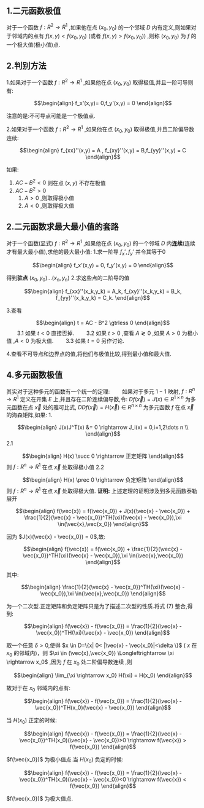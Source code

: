 ## 1.二元函数极值
对于一个函数 $f:R^2 \rightarrow R^1$ ,如果他在点 $(x_0,y_0)$ 的一个邻域 $D$ 内有定义,则如果对于邻域内的点有 $f(x,y) <f(x_0,y_0)$ (或者 $f(x,y)>f(x_0,y_0)$) ,则称 $(x_0,y_0)$ 为 $f$ 的一个极大值(极小值)点.

## 2.判别方法

1.如果对于一个函数 $f:R^2 \rightarrow R^1$ ,如果他在点 $(x_0,y_0)$ 取得极值,并且一阶可导则有:

$$\begin{align}
    f_x'(x,y)= 0,f_y'(x,y) = 0
\end{align}$$

注意的是:不可导点可能是一个极值点.


2.如果对于一个函数 $f:R^2 \rightarrow R^1$ ,如果他在点 $(x_0,y_0)$ 取得极值,并且二阶偏导数连续:

$$\begin{align}
    f_{xx}''(x,y) = A , f_{xy}''(x,y) = B,f_{yy}''(x,y) = C
\end{align}$$

如果:
1. $AC-B^2<0$ 则在点 $(x,y)$ 不存在极值
2. $AC-B^2>0$ 
   1. $A>0$ ,则取得极小值
   2. $A<0$ ,则取得极大值

## 2.二元函数求最大最小值的套路
对于一个函数(显式) $f:R^2 \rightarrow R^1$ ,如果他在点 $(x_0,y_0)$ 的一个邻域 $D$ 内**连续**(连续才有最大最小值),求他的最大最小值:
1.求一阶导 $f_x',f_y'$ 并令其等于0

$$\begin{align}
    f_x'(x,y) = 0, f_y'(x,y) = 0
\end{align}$$

得到**驻点** $(x_0,y_0) \dots (x_n,y_n)$
2.求这些点的二阶导的值

$$\begin{align}
    f_{xx}''(x_k,y_k) = A_k, f_{xy}''(x_k,y_k) = B_k, f_{yy}''(x_k,y_k) = C_k.
\end{align}$$

3.查看

$$\begin{align}
    t = AC - B^2 \gtrless 0
\end{align}$$
&emsp;&emsp;3.1 如果 $t <0$ 直接否掉.
&emsp;&emsp;3.2 如果 $t >0$ ,查看 $A \gtrless 0$ ,如果 $A>0$ 为极小值 ,$A<0$ 为极大值.
&emsp;&emsp;3.3 如果 $t = 0$ 另作讨论.

4.查看不可导点和边界点的值,将他们与极值比较,得到最小值和最大值.

## 4.多元函数极值
其实对于这种多元的函数有一个统一的定理:
&emsp;&emsp;如果对于多元 $1-1$ 映射, $f:R^n \rightarrow R^1$ 定义在开集 $E$ 上,并且存在二阶连续偏导数,令: $Df(\vec{x}) = J(x) \in R^{1 \times n}$ 为多元函数在点 $\vec{x}$ 处的雅可比式, $DDf(\vec{x}) = H(\vec{x}) \in R^{n \times n}$ 为多元函数 $f$ 在点 $\vec{x}$ 的海森矩阵,如果:
1.

$$\begin{align}
    J(x)J^T(x) &= 0 \rightarrow J_i(x) = 0,i=1,2\dots n \\
\end{align}$$
2.1

$$\begin{align}
    H(x) \succ 0 \rightarrow 正定矩阵
\end{align}$$
则 $f:R^n \rightarrow R^1$ 在点 $\vec{x}$ 处取得极小值
2.2

$$\begin{align}
    H(x) \prec 0 \rightarrow 负定矩阵
\end{align}$$
则 $f:R^n \rightarrow R^1$ 在点 $\vec{x}$ 处取得极大值.
**证明:**
上述定理的证明涉及到多元函数泰勒展开

$$\begin{align}
    f(\vec{x}) = f(\vec{x_0}) + J(x)(\vec{x} - \vec{x_0}) + \frac{1}{2}(\vec{x} - \vec{x_0})^TH(\xi)(\vec{x} - \vec{x_0}),\xi \in(\vec{x},\vec{x_0})
\end{align}$$

因为 $J(x)(\vec{x} - \vec{x_0}) = 0$,故:

$$\begin{align}
    f(\vec{x}) = f(\vec{x_0}) + \frac{1}{2}(\vec{x} - \vec{x_0})^TH(\xi)(\vec{x} - \vec{x_0}),\xi \in(\vec{x},\vec{x_0})
\end{align}$$

其中:

$$\begin{align}
    \frac{1}{2}(\vec{x} - \vec{x_0})^TH(\xi)(\vec{x} - \vec{x_0}),\xi \in(\vec{x},\vec{x_0})
\end{align}$$

为一个二次型.正定矩阵和负定矩阵只是为了描述二次型的性质.将式 $(7)$ 整合,得到:

$$\begin{align}
    f(\vec{x}) - f(\vec{x_0}) = \frac{1}{2}(\vec{x} - \vec{x_0})^TH(\xi)(\vec{x} - \vec{x_0})
\end{align}$$

取一个任意 $\delta >0$,使得 $x \in D=\{x| 0< |\vec{x} - \vec{x_0}|<\delta   \}$ ( $x$ 在 $x_0$ 的邻域内)，则 $\xi \in (\vec{x},\vec{x_0}) \Longleftrightarrow \xi \rightarrow x_0$ ,因为 $f$ 在 $x_0$ 处二阶偏导数连续 ,则 

$$\begin{align}
    \lim_{\xi \rightarrow x_0} H(\xi) = H(x_0)
\end{align}$$

故对于在 $x_0$ 邻域内的点有:

$$\begin{align}
     f(\vec{x}) - f(\vec{x_0}) = \frac{1}{2}(\vec{x} - \vec{x_0})^TH(x_0)(\vec{x} - \vec{x_0})
\end{align}$$

当 $H(x_0)$ 正定的时候: 

$$\begin{align}
    f(\vec{x}) - f(\vec{x_0}) = \frac{1}{2}(\vec{x} - \vec{x_0})^TH(x_0)(\vec{x} - \vec{x_0})>0 \rightarrow f(\vec{x}) > f(\vec{x_0})
\end{align}$$

$f(\vec{x_0})$ 为极小值点.当 $H(x_0)$ 负定的时候: 

$$\begin{align}
    f(\vec{x}) - f(\vec{x_0}) = \frac{1}{2}(\vec{x} - \vec{x_0})^TH(x_0)(\vec{x} - \vec{x_0})<0 \rightarrow f(\vec{x}) < f(\vec{x_0})
\end{align}$$

$f(\vec{x_0})$ 为极大值点.

